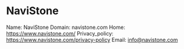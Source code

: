 
# NaviStone

Name: NaviStone
Domain: navistone.com
Home: https://www.navistone.com/
Privacy_policy: https://www.navistone.com/privacy-policy
Email: info@navistone.com
